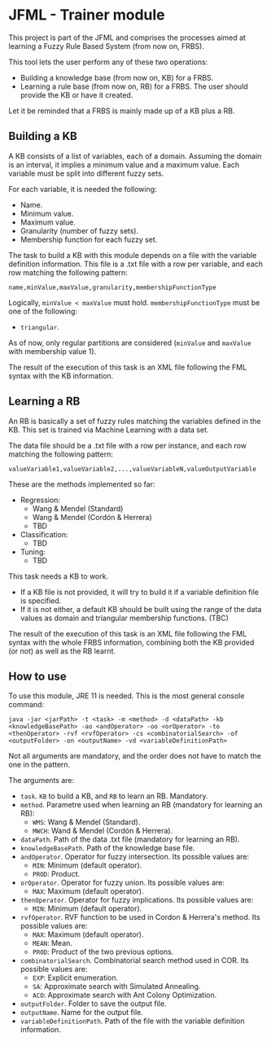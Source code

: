 # JFML - Trainer module

This project is part of the JFML and comprises the processes aimed at learning a Fuzzy Rule Based System (from now on, FRBS).

This tool lets the user perform any of these two operations:
- Building a knowledge base (from now on, KB) for a FRBS.
- Learning a rule base (from now on, RB) for a FRBS. The user should provide the KB or have it created.

Let it be reminded that a FRBS is mainly made up of a KB plus a RB.


## Building a KB

A KB consists of a list of variables, each of a domain. Assuming the domain is an interval, it implies a minimum value and a maximum value. Each variable must be split into different fuzzy sets.

For each variable, it is needed the following:
- Name.
- Minimum value.
- Maximum value.
- Granularity (number of fuzzy sets).
- Membership function for each fuzzy set.

The task to build a KB with this module depends on a file with the variable definition information. This file is a .txt file with a row per variable, and each row matching the following pattern:

````
name,minValue,maxValue,granularity,membershipFunctionType
````

Logically, `minValue < maxValue` must hold. `membershipFunctionType` must be one of the following:
- `triangular`.

As of now, only regular partitions are considered (`minValue` and `maxValue` with membership value 1).

The result of the execution of this task is an XML file following the FML syntax with the KB information.


## Learning a RB

An RB is basically a set of fuzzy rules matching the variables defined in the KB. This set is trained via Machine Learning with a data set.

The data file should be a .txt file with a row per instance, and each row matching the following pattern:

````
valueVariable1,valueVariable2,...,valueVariableN,valueOutputVariable
````

These are the methods implemented so far:
- Regression:
  - Wang & Mendel (Standard)
  - Wang & Mendel (Cordón & Herrera)
  - TBD
- Classification:
  - TBD
- Tuning:
  - TBD

This task needs a KB to work.
- If a KB file is not provided, it will try to build it if a variable definition file is specified.
- If it is not either, a default KB should be built using the range of the data values as domain and triangular membership functions. (TBC)

The result of the execution of this task is an XML file following the FML syntax with the whole FRBS information, combining both the KB provided (or not) as well as the RB learnt.


## How to use

To use this module, JRE 11 is needed. This is the most general console command:

````
java -jar <jarPath> -t <task> -m <method> -d <dataPath> -kb <knowledgeBasePath> -ao <andOperator> -oo <orOperator> -to <thenOperator> -rvf <rvfOperator> -cs <combinatorialSearch> -of <outputFolder> -on <outputName> -vd <variableDefinitionPath>
````

Not all arguments are mandatory, and the order does not have to match the one in the pattern.

The arguments are:
- `task`. `KB` to build a KB, and `RB` to learn an RB. Mandatory.
- `method`. Parametre used when learning an RB (mandatory for learning an RB):
  - `WMS`: Wang & Mendel (Standard).
  - `MWCH`: Wand & Mendel (Cordón & Herrera).
- `dataPath`. Path of the data .txt file (mandatory for learning an RB).
- `knowledgeBasePath`. Path of the knowledge base file.
- `andOperator`. Operator for fuzzy intersection. Its possible values are:
  - `MIN`: Minimum (default operator).
  - `PROD`: Product.
- `orOperator`. Operator for fuzzy union. Its possible values are:
  - `MAX`: Maximum (default operator).
- `thenOperator`. Operator for fuzzy implications. Its possible values are:
  - `MIN`: Minimum (default operator).
- `rvfOperator`. RVF function to be used in Cordon & Herrera's method. Its possible values are:
  - `MAX`: Maximum (default operator).
  - `MEAN`: Mean.
  - `PROD`: Product of the two previous options.
- `combinatorialSearch`. Combinatorial search method used in COR. Its possible values are:
  - `EXP`: Explicit enumeration.
  - `SA`: Approximate search with Simulated Annealing.
  - `ACO`: Approximate search with Ant Colony Optimization.
- `outputFolder`. Folder to save the output file.
- `outputName`. Name for the output file.
- `variableDefinitionPath`. Path of the file with the variable definition information. 